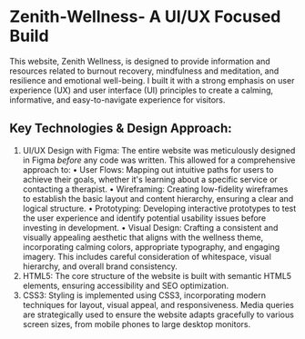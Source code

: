 # Zenith-Wellness- A UI/UX Focused Build

This website, Zenith Wellness, is designed to provide information and resources related to burnout recovery, mindfulness and meditation, and resilience and emotional well-being.  I built it with a strong emphasis on user experience (UX) and user interface (UI) principles to create a calming, informative, and easy-to-navigate experience for visitors.

## Key Technologies & Design Approach:
   1. UI/UX Design with Figma:  The entire website was meticulously designed in Figma *before* any code was written. This allowed for a comprehensive approach to:
    •   User Flows: Mapping out intuitive paths for users to achieve their goals, whether it's learning about a specific service or contacting a therapist.
    •   Wireframing:  Creating low-fidelity wireframes to establish the basic layout and content hierarchy, ensuring a clear and logical structure.
    •   Prototyping:  Developing interactive prototypes to test the user experience and identify potential usability issues before investing in development.
    •   Visual Design: Crafting a consistent and visually appealing aesthetic that aligns with the wellness theme, incorporating calming colors, appropriate typography, and engaging imagery.  This includes careful consideration of whitespace, visual hierarchy, and overall brand consistency.
  2. HTML5:  The core structure of the website is built with semantic HTML5 elements, ensuring accessibility and SEO optimization.
  3. CSS3: Styling is implemented using CSS3, incorporating modern techniques for layout, visual appeal, and responsiveness.  Media queries are strategically used to ensure the website adapts gracefully to various screen sizes, from mobile phones to large desktop monitors.
 
